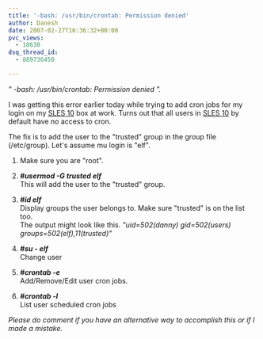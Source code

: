 ```yaml
---
title: '-bash: /usr/bin/crontab: Permission denied'
author: Danesh
date: 2007-02-27T16:36:32+00:00
pvc_views:
  - 18630
dsq_thread_id:
  - 889736450

---
```

_" -bash: /usr/bin/crontab: Permission denied "._

I was getting this error earlier today while trying to add cron jobs for my login on my [SLES 10][1] box at work. Turns out that all users in [SLES 10][1] by default have no access to cron.

The fix is to add the user to the "trusted" group in the group file (/etc/group). Let's assume mu login is "elf".

1. Make sure you are "root".

2. **_#usermod -G trusted elf_**  
This will add the user to the "trusted" group.

3. **_#id elf_**  
Display groups the user belongs to. Make sure "trusted" is on the list too.  
The output might look like this. _"uid=502(danny) gid=502(users) groups=502(elf),11(trusted)"_  
4. **_#su - elf_**  
Change user

5. **_#crontab -e_**  
Add/Remove/Edit user cron jobs.

6. **_#crontab -l_**  
List user scheduled cron jobs

<span style="font-style: italic">Please do comment if you have an alternative way to accomplish this or if I made a mistake.</span>

 [1]: http://www.novell.com/products/server/